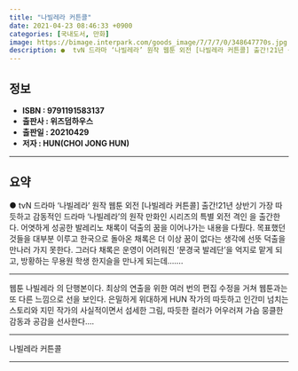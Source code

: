 ```yaml
---
title: "나빌레라 커튼콜"
date: 2021-04-23 08:46:33 +0900
categories: [국내도서, 만화]
image: https://bimage.interpark.com/goods_image/7/7/7/0/348647770s.jpg
description: ●  tvN 드라마 ‘나빌레라’ 원작 웹툰 외전 [나빌레라 커튼콜] 출간!21년 상반기 가장 따듯하고 감동적인 드라마 ‘나빌레라’의 원작 만화인  시리즈의 특별 외전 격인 을 출간한다. 어엿하게 성공한 발레리노 채록이 덕출의 꿈을 이어나가는 내용을 다뤘다. 목표했던 것들을 대부분 이루고 한국으로 돌아온 
---
```


## **정보**

- **ISBN : 9791191583137**
- **출판사 : 위즈덤하우스**
- **출판일 : 20210429**
- **저자 : HUN(CHOI JONG HUN)**

------



## **요약**

●  tvN 드라마 ‘나빌레라’ 원작 웹툰 외전 [나빌레라 커튼콜] 출간!21년 상반기 가장 따듯하고 감동적인 드라마 ‘나빌레라’의 원작 만화인  시리즈의 특별 외전 격인 을 출간한다. 어엿하게 성공한 발레리노 채록이 덕출의 꿈을 이어나가는 내용을 다뤘다. 목표했던 것들을 대부분 이루고 한국으로 돌아온 채록은 더 이상 꿈이 없다는 생각에 선뜻 덕출을 만나러 가지 못한다. 그러다 채록은 운영이 어려워진 ‘문경국 발레단’을 억지로 맡게 되고, 방황하는 무용원 학생 한지슬을 만나게 되는데…….

------

웹툰  나빌레라 의 단행본이다. 최상의 연출을 위한 여러 번의 편집 수정을 거쳐 웹툰과는 또 다른 느낌으로 선을 보인다.  은밀하게 위대하게  HUN 작가의 따듯하고 인간미 넘치는 스토리와 지민 작가의 사실적이면서 섬세한 그림, 따듯한 컬러가 어우러져 가슴 뭉클한 감동과 공감을 선사한다.... 

------


나빌레라 커튼콜 

------


